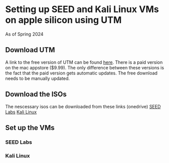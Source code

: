 # Setting up SEED and Kali Linux VMs on apple silicon using UTM
As of Spring 2024

## Download UTM
A link to the free version of UTM can be found [here](https://mac.getutm.app/). There is a paid version on the mac appstore ($9.99). The only difference between these versions is the fact that the paid version gets automatic updates. The free download needs to be manually updated.

## Download the ISOs
The nescessary isos can be downloaded from these links (onedrive)
[SEED Labs](www.example.com)
[Kali Linux](www.example.com)

## Set up the VMs

### SEED Labs

### Kali Linux